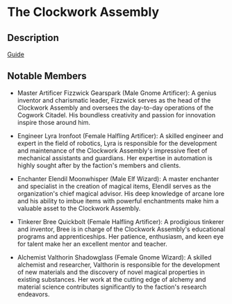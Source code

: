 # The Clockwork Assembly

## Description

[Guide](/regions/south/factions/clockwork-assembly.md)

## Notable Members

- Master Artificer Fizzwick Gearspark (Male Gnome Artificer): A genius inventor and charismatic leader, Fizzwick serves as the head of the Clockwork Assembly and oversees the day-to-day operations of the Cogwork Citadel. His boundless creativity and passion for innovation inspire those around him.

- Engineer Lyra Ironfoot (Female Halfling Artificer): A skilled engineer and expert in the field of robotics, Lyra is responsible for the development and maintenance of the Clockwork Assembly's impressive fleet of mechanical assistants and guardians. Her expertise in automation is highly sought after by the faction's members and clients.

- Enchanter Elendil Moonwhisper (Male Elf Wizard): A master enchanter and specialist in the creation of magical items, Elendil serves as the organization's chief magical advisor. His deep knowledge of arcane lore and his ability to imbue items with powerful enchantments make him a valuable asset to the Clockwork Assembly.

- Tinkerer Bree Quickbolt (Female Halfling Artificer): A prodigious tinkerer and inventor, Bree is in charge of the Clockwork Assembly's educational programs and apprenticeships. Her patience, enthusiasm, and keen eye for talent make her an excellent mentor and teacher.

- Alchemist Valthorin Shadowglass (Female Gnome Wizard): A skilled alchemist and researcher, Valthorin is responsible for the development of new materials and the discovery of novel magical properties in existing substances. Her work at the cutting edge of alchemy and material science contributes significantly to the faction's research endeavors.

